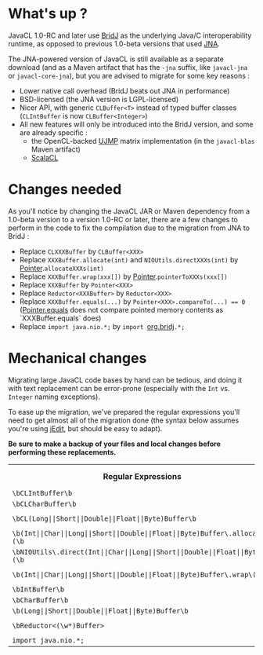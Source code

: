 # What's up ? #

JavaCL 1.0-RC and later use [BridJ](http://code.google.com/p/bridj/) as the underlying Java/C interoperability runtime, as opposed to previous 1.0-beta versions that used [JNA](https://github.com/twall/jna).

The JNA-powered version of JavaCL is still available as a separate download (and as a Maven artifact that has the `-jna` suffix, like `javacl-jna` or `javacl-core-jna`), but you are advised to migrate for some key reasons :
  * Lower native call overhead (BridJ beats out JNA in performance)
  * BSD-licensed (the JNA version is LGPL-licensed)
  * Nicer API, with generic `CLBuffer<T>` instead of typed buffer classes (`CLIntBuffer` is now `CLBuffer<Integer>`)
  * All new features will only be introduced into the BridJ version, and some are already specific :
    * the OpenCL-backed [UJMP](http://www.ujmp.org/) matrix implementation (in the `javacl-blas` Maven artifact)
    * [ScalaCL](http://code.google.com/p/scalacl/)

# Changes needed #

As you'll notice by changing the JavaCL JAR or Maven dependency from a 1.0-beta version to a version 1.0-RC or later, there are a few changes to perform in the code to fix the compilation due to the migration from JNA to BridJ :
  * Replace `CLXXXBuffer` by `CLBuffer<XXX>`
  * Replace `XXXBuffer.allocate(int)` and `NIOUtils.directXXXs(int)` by [Pointer](http://nativelibs4java.sourceforge.net/bridj/api/stable/org/bridj/Pointer.html).`allocateXXXs(int)`
  * Replace `XXXBuffer.wrap(xxx[])` by [Pointer](http://nativelibs4java.sourceforge.net/bridj/api/stable/org/bridj/Pointer.html).`pointerToXXXs(xxx[])`
  * Replace `XXXBuffer` by `Pointer<XXX>`
  * Replace `Reductor<XXXBuffer>` by `Reductor<XXX>`
  * Replace `XXXBuffer.equals(...)` by `Pointer<XXX>.compareTo(...) == 0` ([Pointer.equals](http://nativelibs4java.sourceforge.net/bridj/api/stable/org/bridj/Pointer.html#equals(java.lang.Object)) does not compare pointed memory contents as `XXXBuffer.equals` does)
  * Replace `import java.nio.*;` by `import `[org.bridj](http://nativelibs4java.sourceforge.net/bridj/api/stable/org/bridj/package-summary.html)`.*;`

# Mechanical changes #

Migrating large JavaCL code bases by hand can be tedious, and doing it with text replacement can be error-prone (especially with the `Int` vs. `Integer` naming exceptions).

To ease up the migration, we've prepared the regular expressions you'll need to get almost all of the migration done (the syntax below assumes you're using [jEdit](http://www.jedit.org/), but should be easy to adapt).

**Be sure to make a backup of your files and local changes before performing these replacements.**

<table>
<tr><th> Regular Expressions </th><th>  Beanshell replace snippets in jEdit </th></tr>
<tr><td> <code>\bCLIntBuffer\b</code></td><td><code>"CLBuffer&lt;Integer&gt;"</code> </td></tr>
<tr><td> <code>\bCLCharBuffer\b</code></td><td><code>"CLBuffer&lt;Character&gt;"</code> </td></tr>
<tr><td> <code>\bCL(Long||Short||Double||Float||Byte)Buffer\b</code></td><td><code>"CLBuffer&lt;" + _1 + "&gt;"</code> </td></tr>
<tr><td> <code>\b(Int||Char||Long||Short||Double||Float||Byte)Buffer\.allocate\(\b</code></td><td><code>"Pointer.allocate" + _1 + "s("</code> </td></tr>
<tr><td> <code>\bNIOUtils\.direct(Int||Char||Long||Short||Double||Float||Byte)s\(\b</code></td><td><code>"Pointer.allocate" + _1 + "s("</code> </td></tr>
<tr><td> <code>\b(Int||Char||Long||Short||Double||Float||Byte)Buffer\.wrap\(\b</code></td><td><code>"Pointer.pointerTo" + _1 + "s("</code> </td></tr>
<tr><td> <code>\bIntBuffer\b</code></td><td><code>"Pointer&lt;Integer&gt;"</code> </td></tr>
<tr><td> <code>\bCharBuffer\b</code></td><td><code>"Pointer&lt;Character&gt;"</code> </td></tr>
<tr><td> <code>\b(Long||Short||Double||Float||Byte)Buffer\b</code></td><td><code>"Pointer&lt;" + _1 + "&gt;"</code> </td></tr>
<tr><td> <code>\bReductor&lt;(\w*)Buffer&gt;</code></td><td><code>"Reductor&lt;" + _1 + "&gt;"</code> </td></tr>
<tr><td> <code>import java.nio.*;</code></td><td><code>"import org.bridj.*;"</code> </td></tr>
</table>